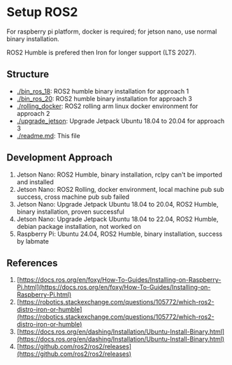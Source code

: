 # Setup ROS2

For raspberry pi platform, docker is required; for jetson nano, use normal binary installation.

ROS2 Humble is prefered then Iron for longer support (LTS 2027).

## Structure

- [./bin_ros_18](./bin_ros_18): ROS2 humble binary installation for approach 1
- [./bin_ros_20](./bin_ros_20): ROS2 humble binary installation for approach 3
- [./rolling_docker](./rolling_docker): ROS2 rolling arm linux docker environment for approach 2
- [./upgrade_jetson](./upgrade_jetson): Upgrade Jetpack Ubuntu 18.04 to 20.04 for approach 3
- [./readme.md](./readme.md): This file

## Development Approach

1. Jetson Nano: ROS2 Humble, binary installation, rclpy can't be imported and installed
2. Jetson Nano: ROS2 Rolling, docker environment, local machine pub sub success, cross machine pub sub failed
3. Jetson Nano: Upgrade Jetpack Ubuntu 18.04 to 20.04, ROS2 Humble, binary installation, proven successful
4. Jetson Nano: Upgrade Jetpack Ubuntu 18.04 to 22.04, ROS2 Humble, debian package installation, not worked on
5. Raspberry Pi: Ubuntu 24.04, ROS2 Humble, binary installation, success by labmate

## References

1. [https://docs.ros.org/en/foxy/How-To-Guides/Installing-on-Raspberry-Pi.html](https://docs.ros.org/en/foxy/How-To-Guides/Installing-on-Raspberry-Pi.html) 
2. [https://robotics.stackexchange.com/questions/105772/which-ros2-distro-iron-or-humble](https://robotics.stackexchange.com/questions/105772/which-ros2-distro-iron-or-humble)
3. [https://docs.ros.org/en/dashing/Installation/Ubuntu-Install-Binary.html](https://docs.ros.org/en/dashing/Installation/Ubuntu-Install-Binary.html)
4. [https://github.com/ros2/ros2/releases](https://github.com/ros2/ros2/releases)
